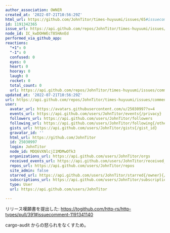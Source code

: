 ```yaml
---
author_association: OWNER
created_at: '2022-07-21T10:56:29Z'
html_url: https://github.com/JohnTitor/times-huyuumi/issues/65#issuecomment-1191342365
id: 1191342365
issue_url: https://api.github.com/repos/JohnTitor/times-huyuumi/issues/65
node_id: IC_kwDOHWEcT85HAnEd
performed_via_github_app: 
reactions:
  "+1": 0
  "-1": 0
  confused: 0
  eyes: 0
  heart: 0
  hooray: 0
  laugh: 0
  rocket: 0
  total_count: 0
  url: https://api.github.com/repos/JohnTitor/times-huyuumi/issues/comments/1191342365/reactions
updated_at: '2022-07-21T10:56:29Z'
url: https://api.github.com/repos/JohnTitor/times-huyuumi/issues/comments/1191342365
user:
  avatar_url: https://avatars.githubusercontent.com/u/25030997?v=4
  events_url: https://api.github.com/users/JohnTitor/events{/privacy}
  followers_url: https://api.github.com/users/JohnTitor/followers
  following_url: https://api.github.com/users/JohnTitor/following{/other_user}
  gists_url: https://api.github.com/users/JohnTitor/gists{/gist_id}
  gravatar_id: ''
  html_url: https://github.com/JohnTitor
  id: 25030997
  login: JohnTitor
  node_id: MDQ6VXNlcjI1MDMwOTk3
  organizations_url: https://api.github.com/users/JohnTitor/orgs
  received_events_url: https://api.github.com/users/JohnTitor/received_events
  repos_url: https://api.github.com/users/JohnTitor/repos
  site_admin: false
  starred_url: https://api.github.com/users/JohnTitor/starred{/owner}{/repo}
  subscriptions_url: https://api.github.com/users/JohnTitor/subscriptions
  type: User
  url: https://api.github.com/users/JohnTitor

---
```

リリース嘆願書を提出した: https://togithub.com/http-rs/http-types/pull/391#issuecomment-1191341140

cargo-audit からの怒られをなくすため。
